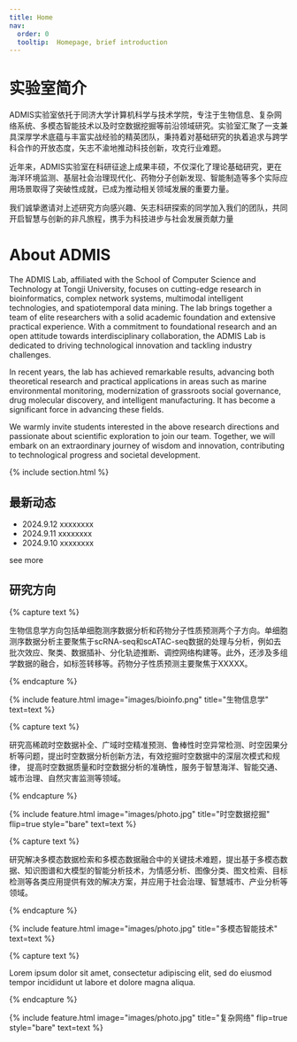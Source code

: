 ```yaml
---
title: Home
nav:
  order: 0
  tooltip:  Homepage, brief introduction
---
```


# 实验室简介

ADMIS实验室依托于同济大学计算机科学与技术学院，专注于生物信息、复杂网络系统、多模态智能技术以及时空数据挖掘等前沿领域研究。实验室汇聚了一支兼具深厚学术底蕴与丰富实战经验的精英团队，秉持着对基础研究的执着追求与跨学科合作的开放态度，矢志不渝地推动科技创新，攻克行业难题。

近年来，ADMIS实验室在科研征途上成果丰硕，不仅深化了理论基础研究，更在海洋环境监测、基层社会治理现代化、药物分子创新发现、智能制造等多个实际应用场景取得了突破性成就，已成为推动相关领域发展的重要力量。

我们诚挚邀请对上述研究方向感兴趣、矢志科研探索的同学加入我们的团队，共同开启智慧与创新的非凡旅程，携手为科技进步与社会发展贡献力量

# About ADMIS

The ADMIS Lab, affiliated with the School of Computer Science and Technology at Tongji University, focuses on cutting-edge research in bioinformatics, complex network systems, multimodal intelligent technologies, and spatiotemporal data mining. The lab brings together a team of elite researchers with a solid academic foundation and extensive practical experience. With a commitment to foundational research and an open attitude towards interdisciplinary collaboration, the ADMIS Lab is dedicated to driving technological innovation and tackling industry challenges.

In recent years, the lab has achieved remarkable results, advancing both theoretical research and practical applications in areas such as marine environmental monitoring, modernization of grassroots social governance, drug molecular discovery, and intelligent manufacturing. It has become a significant force in advancing these fields.

We warmly invite students interested in the above research directions and passionate about scientific exploration to join our team. Together, we will embark on an extraordinary journey of wisdom and innovation, contributing to technological progress and societal development.


{% include section.html %}

## 最新动态
- 2024.9.12 xxxxxxxx
- 2024.9.11 xxxxxxxx
- 2024.9.10 xxxxxxxx

see more

## 研究方向

{% capture text %}

生物信息学方向包括单细胞测序数据分析和药物分子性质预测两个子方向。单细胞测序数据分析主要聚焦于scRNA-seq和scATAC-seq数据的处理与分析，例如去批次效应、聚类、数据插补、分化轨迹推断、调控网络构建等。此外，还涉及多组学数据的融合，如标签转移等。药物分子性质预测主要聚焦于XXXXX。

{% endcapture %}

{%
  include feature.html
  image="images/bioinfo.png"
  title="生物信息学"
  text=text
%}

{% capture text %}

研究高稀疏时空数据补全、广域时空精准预测、鲁棒性时空异常检测、时空因果分析等问题，提出时空数据分析创新方法，有效挖掘时空数据中的深层次模式和规律，
提高时空数据质量和时空数据分析的准确性，服务于智慧海洋、智能交通、城市治理、自然灾害监测等领域。

{% endcapture %}

{%
  include feature.html
  image="images/photo.jpg"
  title="时空数据挖掘"
  flip=true
  style="bare"
  text=text
%}

{% capture text %}

研究解决多模态数据检索和多模态数据融合中的关键技术难题，提出基于多模态数据、知识图谱和大模型的智能分析技术，为情感分析、图像分类、图文检索、目标检测等各类应用提供有效的解决方案，并应用于社会治理、智慧城市、产业分析等领域。


{% endcapture %}

{%
  include feature.html
  image="images/photo.jpg"
  title="多模态智能技术"
  text=text
%}

{% capture text %}

Lorem ipsum dolor sit amet, consectetur adipiscing elit, sed do eiusmod tempor incididunt ut labore et dolore magna aliqua.

{% endcapture %}

{%
  include feature.html
  image="images/photo.jpg"
  title="复杂网络"
  flip=true
  style="bare"
  text=text
%}
